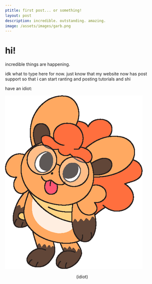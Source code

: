 ```yaml
---
ptitle: first post... or something!
layout: post
description: incredible. outstanding. amazing. 
image: /assets/images/garb.png
---
```


# hi!
incredible things are happening. 

idk what to type here for now. just know that my website now has post support so that i can start ranting and posting tutorials and shi

have an idiot:

![looky](/assets/images/looky.png)
<div style="text-align:center">(idiot)</div> 